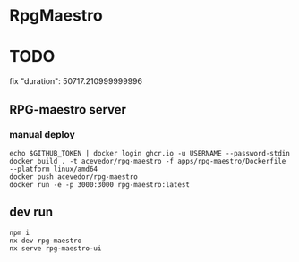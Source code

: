 # RpgMaestro
# TODO
fix   "duration": 50717.210999999996

## RPG-maestro server
### manual deploy
```
echo $GITHUB_TOKEN | docker login ghcr.io -u USERNAME --password-stdin
docker build . -t acevedor/rpg-maestro -f apps/rpg-maestro/Dockerfile --platform linux/amd64
docker push acevedor/rpg-maestro
docker run -e -p 3000:3000 rpg-maestro:latest
```


## dev run
```
npm i
nx dev rpg-maestro
nx serve rpg-maestro-ui
```
